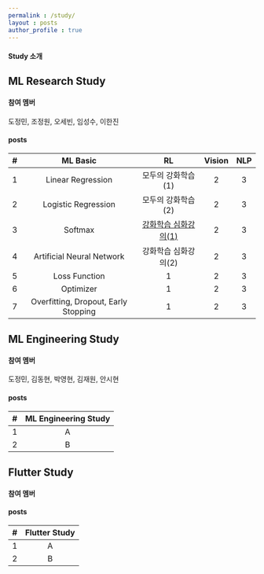 ```yaml
---
permalink : /study/
layout : posts 
author_profile : true
---
```


#### Study 소개

## ML Research Study
#### 참여 멤버
도정민, 조정원, 오세빈, 임성수, 이한진

#### posts

|#| ML Basic | RL | Vision | NLP |
|:-------:|:--------:|:--------:|:--------:|:--------:| 
| 1 | Linear Regression | 모두의 강화학습(1) | 2 | 3 | 
| 2 | Logistic Regression | 모두의 강화학습(2) | 2 | 3 |
| 3 | Softmax | [강화학습 심화강의(1)](https://dsc-yonsei.github.io/RL-jeongmin/) | 2 | 3 | 
| 4 | Artificial Neural Network | 강화학습 심화강의(2) | 2 | 3 |
| 5 | Loss Function | 1 | 2 | 3 | 
| 6 | Optimizer | 1 | 2 | 3 |
| 7 | Overfitting, Dropout, Early Stopping | 1 | 2 | 3 |


## ML Engineering Study
#### 참여 멤버
도정민, 김동현, 박영현, 김재원, 안시현

#### posts

|#| ML Engineering Study |
|:-------:|:--------:|
| 1 | A |
| 2 | B |


## Flutter Study
#### 참여 멤버

#### posts

|#| Flutter Study |
|:-------:|:--------:|
| 1 | A |
| 2 | B |
